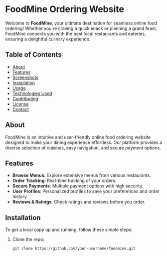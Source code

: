 # FoodMine Ordering Website

Welcome to **FoodMine**, your ultimate destination for seamless online food ordering! Whether you're craving a quick snack or planning a grand feast, FoodMine connects you with the best local restaurants and eateries, ensuring a delightful culinary experience.

## Table of Contents
- [About](#about)
- [Features](#features)
- [Screenshots](#screenshots)
- [Installation](#installation)
- [Usage](#usage)
- [Technologies Used](#technologies-used)
- [Contributing](#contributing)
- [License](#license)
- [Contact](#contact)

## About
FoodMine is an intuitive and user-friendly online food ordering website designed to make your dining experience effortless. Our platform provides a diverse selection of cuisines, easy navigation, and secure payment options.

## Features
- **Browse Menus**: Explore extensive menus from various restaurants.
- **Order Tracking**: Real-time tracking of your orders.
- **Secure Payments**: Multiple payment options with high security.
- **User Profiles**: Personalized profiles to save your preferences and order history.
- **Reviews & Ratings**: Check ratings and reviews before you order.

## Installation
To get a local copy up and running, follow these simple steps:

1. Clone the repo:
   ```sh
   git clone https://github.com/your-username/foodmine.git
